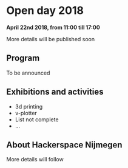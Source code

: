 # Open day 2018

**April 22nd 2018, from 11:00 till 17:00**

More details will be published soon

## Program

To be announced

## Exhibitions and activities

* 3d printing
* v-plotter
* List not complete
* ...

## About Hackerspace Nijmegen

More details will follow
